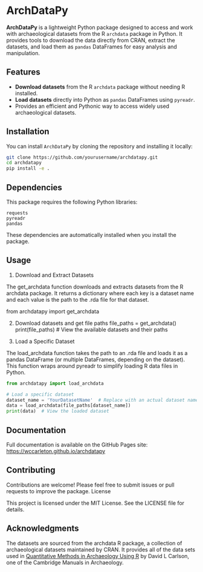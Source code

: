 # ArchDataPy

**ArchDataPy** is a lightweight Python package designed to access and work with archaeological datasets from the R `archdata` package in Python. It provides tools to download the data directly from CRAN, extract the datasets, and load them as `pandas` DataFrames for easy analysis and manipulation.

## Features

- **Download datasets** from the R `archdata` package without needing R installed.
- **Load datasets** directly into Python as `pandas` DataFrames using `pyreadr`.
- Provides an efficient and Pythonic way to access widely used archaeological datasets.

## Installation

You can install `ArchDataPy` by cloning the repository and installing it locally:

```bash
git clone https://github.com/yourusername/archdatapy.git
cd archdatapy
pip install -e .
```

## Dependencies

This package requires the following Python libraries:

    requests
    pyreadr
    pandas

These dependencies are automatically installed when you install the package.

## Usage

1. Download and Extract Datasets

The get_archdata function downloads and extracts datasets from the R archdata package. It returns a dictionary where each key is a dataset name and each value is the path to the .rda file for that dataset.

from archdatapy import get_archdata

2. Download datasets and get file paths
file_paths = get_archdata()
print(file_paths)  # View the available datasets and their paths

3. Load a Specific Dataset

The load_archdata function takes the path to an .rda file and loads it as a pandas DataFrame (or multiple DataFrames, depending on the dataset). This function wraps around pyreadr to simplify loading R data files in Python.

```python
from archdatapy import load_archdata

# Load a specific dataset
dataset_name = 'YourDatasetName'  # Replace with an actual dataset name from file_paths keys
data = load_archdata(file_paths[dataset_name])
print(data)  # View the loaded dataset
```

## Documentation

Full documentation is available on the GitHub Pages site: https://wccarleton.github.io/archdatapy

## Contributing

Contributions are welcome! Please feel free to submit issues or pull requests to improve the package.
License

This project is licensed under the MIT License. See the LICENSE file for details.

## Acknowledgments

The datasets are sourced from the archdata R package, a collection of archaeological datasets maintained by CRAN. It provides all of the data sets used in [Quantitative Methods in Archaeology Using R](https://doi.org/10.1017/9781139628730) by David L Carlson, one of the Cambridge Manuals in Archaeology.